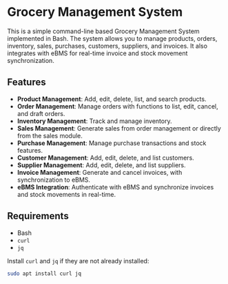 # Grocery Management System

This is a simple command-line based Grocery Management System implemented in Bash. The system allows you to manage products, orders, inventory, sales, purchases, customers, suppliers, and invoices. It also integrates with eBMS for real-time invoice and stock movement synchronization.

## Features

- **Product Management**: Add, edit, delete, list, and search products.
- **Order Management**: Manage orders with functions to list, edit, cancel, and draft orders.
- **Inventory Management**: Track and manage inventory.
- **Sales Management**: Generate sales from order management or directly from the sales module.
- **Purchase Management**: Manage purchase transactions and stock features.
- **Customer Management**: Add, edit, delete, and list customers.
- **Supplier Management**: Add, edit, delete, and list suppliers.
- **Invoice Management**: Generate and cancel invoices, with synchronization to eBMS.
- **eBMS Integration**: Authenticate with eBMS and synchronize invoices and stock movements in real-time.

## Requirements

- Bash
- `curl`
- `jq`

Install `curl` and `jq` if they are not already installed:

```sh
sudo apt install curl jq
